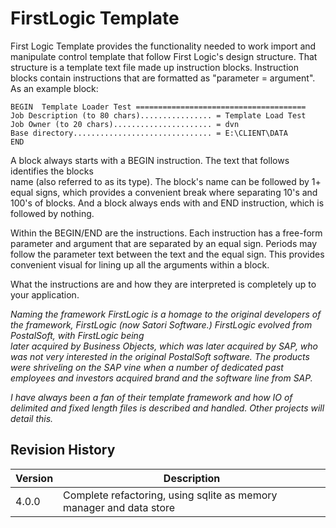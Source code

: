 # FirstLogic Template

First Logic Template provides the functionality needed to work import and manipulate
control template that follow First Logic's design structure. That structure is 
a template text file made up instruction blocks.  Instruction blocks contain
instructions that are formatted as "parameter = argument".  As an example block:

```
BEGIN  Template Loader Test ======================================
Job Description (to 80 chars)................ = Template Load Test
Job Owner (to 20 chars)...................... = dvn
Base directory............................... = E:\CLIENT\DATA
END
```

A block always starts with a BEGIN instruction.  The text that follows identifies the blocks  
name (also referred to as its type). The block's name can be followed by 1+ equal signs, which 
provides a convenient break where separating 10's and 100's of blocks. And a block always
ends with and END instruction, which is followed by nothing.

Within the BEGIN/END are the instructions. Each instruction has a free-form parameter and argument 
that are separated by an equal sign. Periods may follow the parameter text between the text and 
the equal sign. This provides convenient visual for lining up all the arguments within a block.

What the instructions are and how they are interpreted is completely up to your application.

_Naming the framework FirstLogic is a homage to the original developers of the framework, 
FirstLogic (now Satori Software.) FirstLogic evolved from PostalSoft, with FirstLogic being  
later acquired by Business Objects, which was later acquired by SAP, who was not very
interested in the original PostalSoft software. The products were shriveling on the SAP vine 
when a number of dedicated past employees and investors acquired brand and the software line 
from SAP._

_I have always been a fan of their template framework and how IO of delimited and fixed length files 
is described and handled. Other projects will detail this._

## Revision History
| Version | Description |   
| --- | --- |
| 4.0.0   | Complete refactoring, using sqlite as memory manager and data store |
